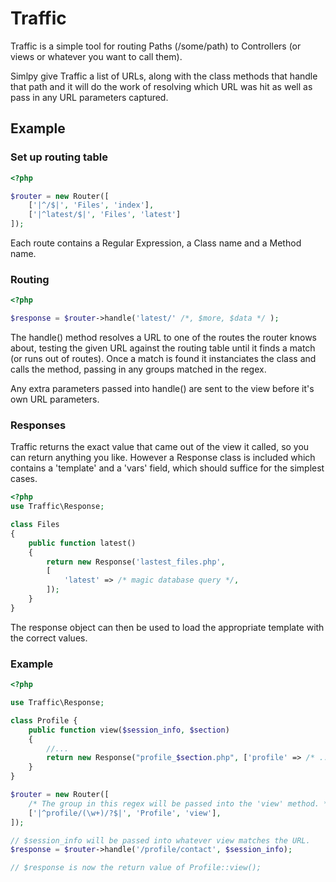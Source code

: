 # Traffic
Traffic is a simple tool for routing Paths (/some/path) to Controllers (or views or whatever you want to call them).

Simlpy give Traffic a list of URLs, along with the class methods that handle that path and it will do the work of resolving which URL was hit as well as pass in any URL parameters captured.

## Example

### Set up routing table

```php
<?php

$router = new Router([
	['|^/$|', 'Files', 'index'],
	['|^latest/$|', 'Files', 'latest']
]);
```
Each route contains a Regular Expression, a Class name and a Method name. 

### Routing

```php
<?php

$response = $router->handle('latest/' /*, $more, $data */ );
```
The handle() method resolves a URL to one of the routes the router knows about, testing the given URL against the routing table until it finds a match (or runs out of routes). Once a match is found it instanciates the class and calls the method, passing in any groups matched in the regex.

Any extra parameters passed into handle() are sent to the view before it's own URL parameters.

### Responses
Traffic returns the exact value that came out of the view it called, so you can return anything you like. However a Response class is included which contains a 'template' and a 'vars' field, which should suffice for the simplest cases.

```php
<?php
use Traffic\Response;

class Files
{
	public function latest()
	{
		return new Response('lastest_files.php', 
		[
			'latest' => /* magic database query */,
		]);
	}
}
```
The response object can then be used to load the appropriate template with the correct values.

### Example
```php
<?php 

use Traffic\Response;

class Profile {
	public function view($session_info, $section)
	{
        //...
        return new Response("profile_$section.php", ['profile' => /* ... */ ] );
	}
}

$router = new Router([
    /* The group in this regex will be passed into the 'view' method. */
	['|^profile/(\w+)/?$|', 'Profile', 'view'],
]);

// $session_info will be passed into whatever view matches the URL.
$response = $router->handle('/profile/contact', $session_info);

// $response is now the return value of Profile::view();

```
